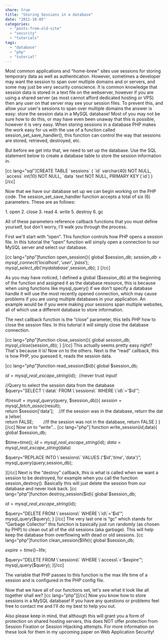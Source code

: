 ```yaml
---
share: true
title: "Storing Sessions in a database"
date: "2011-10-05"
categories: 
  - "posts-from-old-site"
  - "security"
  - "tutorials"
tags: 
  - "database"
  - "php"
  - "tutorial"
---
```


Most common applications and “home-brew” sites use sessions for storing temporary data as well as authentication. However, sometimes a developer may want the session to span over multiple domains and or servers, and some may just be very security conscience. It is common knowledge that session data is stored in a text file on the webserver, however if you are using a shared server (as most cannot afford dedicated hosting or VPS) then any user on that server may see your session files. To prevent this, and allow your user's sessions to span over multiple domains the answer is easy: store the session data in a MySQL database! Most of you may not be sure how to do this, or may have even been unaway that this is possible, however it is very easy. When storing sessions in a database PHP makes the work easy for us with the use of a function called session\_set\_save\_handler(), this function can control the way that sessions are stored, retrieved, destroyed, etc.

But before we get into that, we need to set up the database. Use the SQL statement below to create a database table to store the session information in.

\[cc lang="sql"\]CREATE TABLE \`sessions\` ( \`id\` varchar(40) NOT NULL, \`access\` int(10) NOT NULL, \`data\` text NOT NULL, PRIMARY KEY (\`id\`) ) \[/cc\]

Now that we have our database set up we can begin working on the PHP code. The session\_set\_save\_handler function accepts a total of six (6) parameters. These are as follows:

1\. open 2. close 3. read 4. write 5. destroy 6. gc

All of these parameters reference callback functions that you must define yourself, but don't worry, I'll walk you through the process.

First we'll start with “open”. This function controls how PHP opens a session file. In this tutorial the “open” function will simply open a connection to our MySQL server and select our database.

\[cc lang="php"\]function open\_session(){ global $session\_db; $session\_db=mysql\_connect('localhost','user','pass'); mysql\_select\_db('mydatabase',$session\_db); } \[/cc\]

As you may have noticed, I defined a global ($session\_db) at the beginning of the function and assigned it as the database resource, this is because when using functions like mysql\_query() if we don't specify a database handle it will use the most recently opened connection, which may cause problems if you are using multiple databases in your application. An example would be if you were making your sessions span multiple websites, all of which use a different database to store information.

The next callback function is the “close” parameter, this tells PHP how to close the session files. In this tutorial it will simply close the database connection.

\[cc lang="php"\]function close\_session(){ global $session\_db; mysql\_close($session\_db); } \[/cc\] This actually seems pretty easy right? That's because it is! Now on to the others. Next is the “read” callback, this is how PHP, you guessed it, reads the session data.

\[cc lang="php"\]function read\_session($id){ global $session\_db;

$id=mysql\_real\_escape\_string($id);  //never trust input!

//Query to select the session data from the database $query=”SELECT \`data\` FROM \`sessions\` WHERE \`id\`='$id'”;

if($result=mysql\_query($query, $session\_db)){ $session=mysql\_fetch\_assoc($result); return $session\['data'\];    //If the session was in the database, return the data }else{ return FALSE;        //If the session was not in the database, return FALSE } } \[/cc\] Now on to “write”... \[cc lang="php"\] function write\_session($id,$data){ global $session\_db;

$time=time(); $id=mysql\_real\_escape\_string($id); $data=mysql\_real\_escape\_string($data)

$query=”REPLACE INTO \`sessions\` VALUES ('$id','$time','$data')”; mysql\_query($query,$session\_db);

}\[/cc\] Next is the “destroy” callback, this is what is called when we want a session to be destroyed, for example when you call the function session\_destroy(). Basically this will just delete the session from our database and never look back. \[cc lang="php"\]function destroy\_session($id){ global $session\_db;

$id=mysql\_real\_escape\_string($id);

$query=”DELETE FROM \`sessions\` WHERE \`id\`='$id'”; mysql\_query($query); } \[/cc\] The very last one is “gc” which stands for “Garbage Collector” this function is basically just run randomly (as chosen by PHP) to clean out all of the old sessions (aka garbage). This will help keep the database from overflowing with dead or old sessions. \[cc lang="php"\]function clean\_session($life){ global $session\_db;

$expire=time()-$life;

$query=”DELETE FROM \`sessions\` WHERE \`access\`<'$expire'”; mysql\_query($query); }\[/cc\]

The variable that PHP passes to this function is the max life time of a session and is configured in the PHP config file.

Now that we have all of our functions set, let's see what it look like all together shall we? \[cc lang="php"\]\[/cc\] Now you know how to store sessions in a MySQL database! If you have any questions or problems feel free to contact me and I'll do my best to help you out.

Also please keep in mind, that although this will grant you a form of protection on shared hosting servers, this does NOT offer protection from Session Fixation or Session Hijacking attempts. For more information on these look for them in my upcoming paper on Web Application Security!
